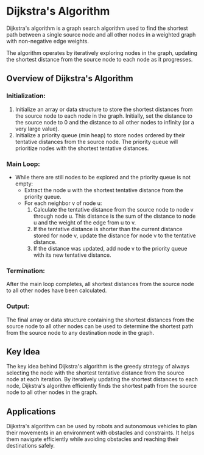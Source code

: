 # Dijkstra's Algorithm

Dijkstra's algorithm is a graph search algorithm used to find the shortest path between a single source node and all other nodes in a weighted graph with non-negative edge weights.

The algorithm operates by iteratively exploring nodes in the graph, updating the shortest distance from the source node to each node as it progresses.

## Overview of Dijkstra's Algorithm

### Initialization:

1. Initialize an array or data structure to store the shortest distances from the source node to each node in the graph. Initially, set the distance to the source node to 0 and the distance to all other nodes to infinity (or a very large value).
2. Initialize a priority queue (min heap) to store nodes ordered by their tentative distances from the source node. The priority queue will prioritize nodes with the shortest tentative distances.

### Main Loop:

- While there are still nodes to be explored and the priority queue is not empty:
  - Extract the node u with the shortest tentative distance from the priority queue.
  - For each neighbor v of node u:
    1. Calculate the tentative distance from the source node to node v through node u. This distance is the sum of the distance to node u and the weight of the edge from u to v.
    2. If the tentative distance is shorter than the current distance stored for node v, update the distance for node v to the tentative distance.
    3. If the distance was updated, add node v to the priority queue with its new tentative distance.

### Termination:

After the main loop completes, all shortest distances from the source node to all other nodes have been calculated.

### Output:

The final array or data structure containing the shortest distances from the source node to all other nodes can be used to determine the shortest path from the source node to any destination node in the graph.

## Key Idea

The key idea behind Dijkstra's algorithm is the greedy strategy of always selecting the node with the shortest tentative distance from the source node at each iteration. By iteratively updating the shortest distances to each node, Dijkstra's algorithm efficiently finds the shortest path from the source node to all other nodes in the graph.

## Applications

Dijkstra's algorithm can be used by robots and autonomous vehicles to plan their movements in an environment with obstacles and constraints. It helps them navigate efficiently while avoiding obstacles and reaching their destinations safely.
